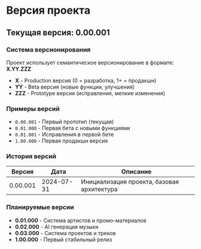 # Версия проекта

## Текущая версия: 0.00.001

### Система версионирования

Проект использует семантическое версионирование в формате: **X.YY.ZZZ**

- **X** - Production версия (0 = разработка, 1+ = продакшн)
- **YY** - Beta версия (новые функции, улучшения)
- **ZZZ** - Prototype версия (исправления, мелкие изменения)

### Примеры версий

- `0.00.001` - Первый прототип (текущая)
- `0.01.000` - Первая бета с новыми функциями
- `0.01.001` - Исправления в первой бете
- `1.00.000` - Первая продакшн версия

### История версий

| Версия | Дата | Описание |
|--------|------|----------|
| 0.00.001 | 2024-07-31 | Инициализация проекта, базовая архитектура |

### Планируемые версии

- **0.01.000** - Система артистов и промо-материалов
- **0.02.000** - AI генерация музыки
- **0.03.000** - Система проектов и треков
- **1.00.000** - Первый стабильный релиз